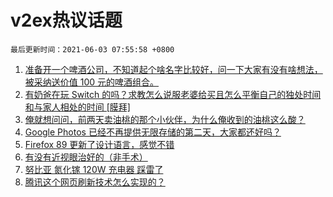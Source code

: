 # v2ex热议话题

`最后更新时间：2021-06-03 07:55:58 +0800`

1. [准备开一个啤酒公司，不知道起个啥名字比较好，问一下大家有没有啥想法，被采纳送价值 100 元的啤酒组合。](https://www.v2ex.com/t/780869)
1. [有奶爸在玩 Switch 的吗？求教怎么说服老婆给买且怎么平衡自己的独处时间和与家人相处的时间 [膜拜]](https://www.v2ex.com/t/780802)
1. [俺就想问问，前两天卖油桃的那个小伙伴，为什么俺收到的油桃这么酸？](https://www.v2ex.com/t/780769)
1. [Google Photos 已经不再提供无限存储的第二天，大家都还好吗？](https://www.v2ex.com/t/780858)
1. [Firefox 89 更新了设计语言，感觉不错](https://www.v2ex.com/t/780758)
1. [有没有近视眼治好的（非手术）](https://www.v2ex.com/t/780759)
1. [努比亚 氮化镓 120W 充电器 踩雷了](https://www.v2ex.com/t/780751)
1. [腾讯这个网页刷新技术怎么实现的？](https://www.v2ex.com/t/780782)

